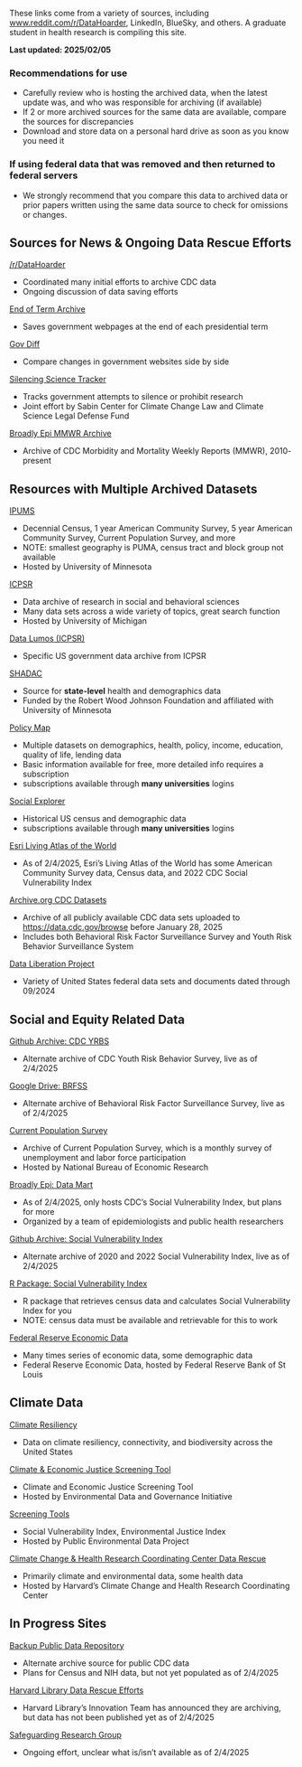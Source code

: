 These links come from a variety of sources, including www.reddit.com/r/DataHoarder, LinkedIn, BlueSky, and others. A graduate student in health research is compiling this site.

**Last updated: 2025/02/05**

### Recommendations for use
-	Carefully review who is hosting the archived data, when the latest update was, and who was responsible for archiving (if available)
-	If 2 or more archived sources for the same data are available, compare the sources for discrepancies
-	Download and store data on a personal hard drive as soon as you know you need it

### If using federal data that was removed and then returned to federal servers
- We strongly recommend that you compare this data to archived data or prior papers written using the same data source to check for omissions or changes.

## Sources for News & Ongoing Data Rescue Efforts

<a href="https://www.reddit.com/r/DataHoarder/">/r/DataHoarder</a>
-	Coordinated many initial efforts to archive CDC data
-	Ongoing discussion of data saving efforts

<a href="https://eotarchive.org/">End of Term Archive</a>
-	Saves government webpages at the end of each presidential term

<a href="https://govdiff.com/">Gov Diff</a>
-	Compare changes in government websites side by side

<a href="https://climate.law.columbia.edu/Silencing-Science-Tracker">Silencing Science Tracker</a>
-	Tracks government attempts to silence or prohibit research
-	Joint effort by Sabin Center for Climate Change Law and Climate Science Legal Defense Fund

<a href="https://www.broadlyepi.com/broadly-epi-mmwr-archive-database/">Broadly Epi MMWR Archive</a>
-	Archive of CDC Morbidity and Mortality Weekly Reports (MMWR), 2010- present

## Resources with Multiple Archived Datasets 

<a href="https://www.ipums.org/">IPUMS</a>
-	Decennial Census, 1 year American Community Survey, 5 year American Community Survey, Current Population Survey, and more
-	NOTE: smallest geography is PUMA, census tract and block group not available
-	Hosted by University of Minnesota

<a href="https://www.icpsr.umich.edu/web/pages/index.html">ICPSR</a>
-	Data archive of research in social and behavioral sciences
-	Many data sets across a wide variety of topics, great search function
-	Hosted by University of Michigan

<a href="https://www.datalumos.org/datalumos/">Data Lumos (ICPSR)</a>
-	Specific US government data archive from ICPSR

<a href="https://www.shadac.org/">SHADAC</a>
-	Source for **state-level** health and demographics data
-	Funded by the Robert Wood Johnson Foundation and affiliated with University of Minnesota

<a href="https://www.policymap.com/">Policy Map</a>
-	Multiple datasets on demographics, health, policy, income, education, quality of life, lending data
-	Basic information available for free, more detailed info requires a subscription
- subscriptions available through **many universities** logins

<a href="https://www.socialexplorer.com/explore-maps">Social Explorer</a>
-	Historical US census and demographic data
-	subscriptions available through **many universities** logins

<a href="https://livingatlas.arcgis.com/en/home/">Esri Living Atlas of the World</a>
-	As of 2/4/2025, Esri’s Living Atlas of the World has some American Community Survey data, Census data, and 2022 CDC Social Vulnerability Index

<a href="https://archive.org/details/20250128-cdc-datasets">Archive.org CDC Datasets</a>
-	Archive of all publicly available CDC data sets uploaded to https://data.cdc.gov/browse before January 28, 2025
-	Includes both Behavioral Risk Factor Surveillance Survey and Youth Risk Behavior Surveillance System

<a href="https://www.data-liberation-project.org/datasets/">Data Liberation Project</a>
-	Variety of United States federal data sets and documents dated through 09/2024


## Social and Equity Related Data

<a href="https://github.com/nfparsons/cdc-youth-risk-behavior-survey">Github Archive: CDC YRBS</a>
-	Alternate archive of CDC Youth Risk Behavior Survey, live as of 2/4/2025

<a href="https://drive.google.com/drive/folders/1lk5DrQMKIKgZFBoT_ZYWOCkt7In87IG_">Google Drive: BRFSS</a>
-	Alternate archive of Behavioral Risk Factor Surveillance Survey, live as of 2/4/2025

<a href="https://www.nber.org/research/data/current-population-survey-cps-data-nber">Current Population Survey</a>
-	Archive of Current Population Survey, which is a monthly survey of unemployment and labor force participation 
-	Hosted by National Bureau of Economic Research

<a href="https://www.broadlyepi.com/social-vulnerability-index-archive-and-data-mart/">Broadly Epi: Data Mart</a>
-	As of 2/4/2025, only hosts CDC’s Social Vulnerability Index, but plans for more 
-	Organized by a team of epidemiologists and public health researchers

<a href="https://github.com/ngladish/SEPI/tree/main/SVI">Github Archive: Social Vulnerability Index</a>
-	Alternate archive of 2020 and 2022 Social Vulnerability Index, live as of 2/4/2025

<a href="https://cran.r-project.org/web/packages/findSVI/index.html">R Package: Social Vulnerability Index</a>
-	R package that retrieves census data and calculates Social Vulnerability Index for you
-	NOTE: census data must be available and retrievable for this to work

<a href="https://fred.stlouisfed.org/">Federal Reserve Economic Data</a>
-	Many times series of economic data, some demographic data
-	Federal Reserve Economic Data, hosted by Federal Reserve Bank of St Louis

## Climate Data

<a href="https://www.conservationgateway.org/ConservationPractices/ClimateChange/Pages/RCN-Downloads.aspx">Climate Resiliency</a>
-	Data on climate resiliency, connectivity, and biodiversity across the United States

<a href="https://edgi-govdata-archiving.github.io/j40-cejst-2/en/#3/33.47/-97.5"> Climate & Economic Justice Screening Tool</a>
-	Climate and Economic Justice Screening Tool
-	Hosted by Environmental Data and Governance Initiative

<a href="https://screening-tools.com//">Screening Tools</a>
-	Social Vulnerability Index, Environmental Justice Index
-	Hosted by Public Environmental Data Project

<a href="https://dataverse.harvard.edu/dataverse/cafe-extracted-data">Climate Change & Health Research Coordinating Center Data Rescue</a>
-	Primarily climate and environmental data, some health data
-	Hosted by Harvard’s Climate Change and Health Research Coordinating Center

## In Progress Sites

<a href="https://github.com/DrFretNot/data-backup/tree/main">Backup Public Data Repository</a>
-	Alternate archive source for public CDC data
-	Plans for Census and NIH data, but not yet populated as of 2/4/2025

<a href="https://lil.law.harvard.edu/blog/2025/01/30/preserving-public-u-s-federal-data/">Harvard Library Data Rescue Efforts</a>
-	Harvard Library’s Innovation Team has announced they are archiving, but data has not been published yet as of 2/4/2025

<a href="https://safeguarding-research.discourse.group/">Safeguarding Research Group</a>
-	Ongoing effort, unclear what is/isn’t available as of 2/4/2025




